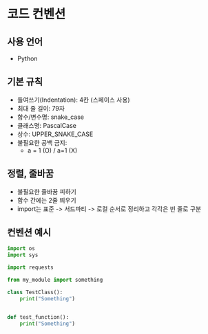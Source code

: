 # 코드 컨벤션

## 사용 언어
- Python

## 기본 규칙
- 들여쓰기(Indentation): 4칸 (스페이스 사용)
- 최대 줄 길이: 79자
- 함수/변수명: snake_case
- 클래스명: PascalCase
- 상수: UPPER_SNAKE_CASE
- 불필요한 공백 금지:
    -  a = 1 (O) / a=1 (X)

## 정렬, 줄바꿈
- 불필요한 줄바꿈 피하기
- 함수 간에는 2줄 띄우기
- import는 표준 -> 서드파티 -> 로컬 순서로 정리하고 각각은 빈 줄로 구분

## 컨벤션 예시
```python
import os
import sys

import requests

from my_module import something

class TestClass():
    print("Something")


def test_function():
    print("Something")

```

